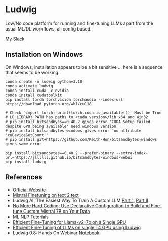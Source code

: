 # Ludwig

Low/No code platform for running and fine-tuning LLMs apart from the usual ML/DL workflows, all config based.

[My Slack](https://app.slack.com/client/T01PN6M1TKK/C01PN6M2RSM)

## Installation on Windows
On Windows, installation appears to be a bit sensitive ... here is a sequence that seems to be working..

```
conda create -n ludwig python=3.10
conda activate ludwig
conda install cuda -c nvidia
conda install cudatoolkit
pip install torch torchvision torchaudio --index-url https://download.pytorch.org/whl/cu118

# Check `import torch; print(torch.cuda.is_available())` Must be True
# LD_LIBRARY_PATH has paths to <cuda version>/lib x64 and Win32
# pip install bitsandbyes==0.40.2 gives error 'CUDA Setup failed despite GPU being available' need windows version
# pip install bitsandbytes-windows gives error 'no attribute 'cuDeviceGetCount''
# pip install git+https://github.com/Keith-Hon/bitsandbytes-windows gives same error

pip install bitsandbytes==0.40.2 --prefer-binary --extra-index-url=https://jllllll.github.io/bitsandbytes-windows-webui
pip install ludwig
```

## References
- [Official Website](https://ludwig.ai/latest/)
- [Mistral Finetuning on text 2 text](https://predibase.com/blog/fine-tuning-mistral-7b-on-a-single-gpu-with-ludwig)
- Ludwig AI: The Easiest Way To Train A Custom LLM [Part 1](https://medium.com/mlearning-ai/ludwig-ai-the-easiest-way-to-train-a-custom-llm-part-1-49c7fc134ebc), [Part II](https://medium.com/mlearning-ai/ludwig-ai-the-easiest-way-to-train-a-custom-llm-part-2-caf2235f0689)
- [No More Hard Coding: Use Declarative Configuration to Build and Fine-tune Custom Mistral 7B on Your Data](https://levelup.gitconnected.com/no-more-hard-coding-use-declarative-configuration-to-build-and-fine-tune-custom-llms-on-your-data-6418b243fad7)
- [ML NLP Tutorials](https://www.youtube.com/playlist?list=PL_lyFNnob30u8h9DPXQOyJQ9nGbqwYmZK)
- [Efficient Fine-Tuning for Llama-v2-7b on a Single GPU](https://www.youtube.com/watch?v=g68qlo9Izf0)
- [Efficient Fine-Tuning of LLMs on single T4 GPU using Ludwig](https://community.analyticsvidhya.com/c/datahour/efficient-fine-tuning-of-llms-on-single-t4-gpu-using-ludwig)
- Ludwig 0.8: Hands On Webinar [Notebook](https://colab.research.google.com/drive/1lB4ALmEyvcMycE3Mlnsd7I3bc0zxvk39#scrollTo=xb1aLHZRFrwA)